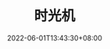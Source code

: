 ---
title: "时光机"
featured_image: 'https://cdn.digcss.com/gallery/time/1699359ec5a00fa3801aa205f63a2ed8.JPG'
date: 2022-06-01T13:43:30+08:00
covers: [
    'https://cdn.digcss.com/gallery/time/1699359ec5a00fa3801aa205f63a2ed8.JPG',
    'https://cdn.digcss.com/gallery/time/me3.jpg',
    'https://cdn.digcss.com/gallery/time/133d61b53b9f8d7564a2ad508ccc7a7f.JPG',
    'https://cdn.digcss.com/gallery/time/7729e74ea0caa44eb93a47109a5f3e44.JPG'
]

imgs: [
    'https://cdn.digcss.com/gallery/time/me1.jpg',
    'https://cdn.digcss.com/gallery/time/133d61b53b9f8d7564a2ad508ccc7a7f.JPG',
    'https://cdn.digcss.com/gallery/time/1699359ec5a00fa3801aa205f63a2ed8.JPG',
    'https://cdn.digcss.com/gallery/time/43536e9316ed34947179afc2ed011b0b.JPG',
    'https://cdn.digcss.com/gallery/time/7729e74ea0caa44eb93a47109a5f3e44.JPG',
    'https://cdn.digcss.com/gallery/time/cae68d4c245e0f3fc08e882c9f913ab9.JPG',
    'https://cdn.digcss.com/gallery/time/e86bc31535524e7792c149e32d3a63cf.JPG',
    'https://cdn.digcss.com/gallery/time/me3.jpg',
    'https://cdn.digcss.com/gallery/time/me4.JPG'
]
description: "Time is ticking out"
---